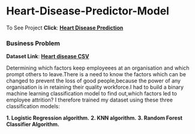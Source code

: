 # Heart-Disease-Predictor-Model
To See Project **Click**: [<b>Heart Disease Prediction</b>](https://github.com/BlessingNehohwa/Heart-Disease-Predictor-Model/blob/main/Heart%20Disease%20Predictor.ipynb)

### Business Problem

**Dataset Link**: [<b>Heart disease CSV</b>]( https://drive.google.com/file/d/1jJ0HWLmPVCWwlAHp9MzE584SKGu4Xu2W/view?usp=sharing)

Determining which factors keep employeees at an organisation and which prompt others to leave.There is a need to know the factors which can be changed to prevent the loss of good people,because the power of any organisation is in retaining their quality workforce.I had to build a binary machine learning classification model to find out,which factors led to employee attrition? I therefore trained my dataset using these three classification models:

**1. Logistic Regression algorithm.**
**2. KNN algorithm.**
**3. Random Forest Classifier Algorithm.**

